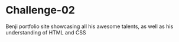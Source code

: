 # Challenge-02
Benji portfolio site showcasing all his awesome talents, as well as his understanding of HTML and CSS